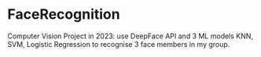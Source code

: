 # FaceRecognition
Computer Vision Project in 2023: use DeepFace API and 3 ML models KNN, SVM, Logistic Regression to recognise 3 face members in my group.
